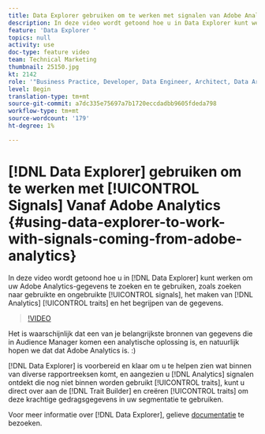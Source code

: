 ```yaml
---
title: Data Explorer gebruiken om te werken met signalen van Adobe Analytics
description: In deze video wordt getoond hoe u in Data Explorer kunt werken om uw Adobe Analytics-gegevens te zoeken en te gebruiken, waaronder het zoeken naar gebruikte en ongebruikte signalen, het maken van analysemogelijkheden en het begrijpen van de gegevens.
feature: 'Data Explorer '
topics: null
activity: use
doc-type: feature video
team: Technical Marketing
thumbnail: 25150.jpg
kt: 2142
role: '"Business Practice, Developer, Data Engineer, Architect, Data Architect, Administrator, Leader"'
level: Begin
translation-type: tm+mt
source-git-commit: a7dc335e75697a7b1720eccdadbb9605fdeda798
workflow-type: tm+mt
source-wordcount: '179'
ht-degree: 1%

---
```



# [!DNL Data Explorer] gebruiken om te werken met [!UICONTROL Signals] Vanaf Adobe Analytics {#using-data-explorer-to-work-with-signals-coming-from-adobe-analytics}

In deze video wordt getoond hoe u in [!DNL Data Explorer] kunt werken om uw Adobe Analytics-gegevens te zoeken en te gebruiken, zoals zoeken naar gebruikte en ongebruikte [!UICONTROL signals], het maken van [!DNL Analytics] [!UICONTROL traits] en het begrijpen van de gegevens.

>[!VIDEO](https://video.tv.adobe.com/v/25150/?quality=12)

Het is waarschijnlijk dat een van je belangrijkste bronnen van gegevens die in Audience Manager komen een analytische oplossing is, en natuurlijk hopen we dat dat Adobe Analytics is. :)

[!DNL Data Explorer] is voorbereid en klaar om u te helpen zien wat binnen van diverse rapportreeksen komt, en aangezien u  [!DNL Analytics] signalen ontdekt die nog niet binnen worden gebruikt  [!UICONTROL traits], kunt u direct over aan de  [!DNL Trait Builder] en creëren  [!UICONTROL traits] om deze krachtige gedragsgegevens in uw segmentatie te gebruiken.

Voor meer informatie over [!DNL Data Explorer], gelieve [documentatie](https://experiencecloud.adobe.com/resources/help/en_US/aam/data-explorer.html) te bezoeken.